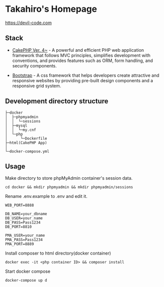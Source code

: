 # Takahiro's Homepage

https://devil-code.com

## Stack

- [CakePHP Ver. 4~](https://cakephp.org/) - A powerful and efficient PHP web application framework that follows MVC principles, simplifies development with conventions, and provides features such as ORM, form handling, and security components.

- [Bootstrap](https://getbootstrap.com/) - A css framework that helps developers create attractive and responsive websites by providing pre-built design components and a responsive grid system.

## Development directory structure

```
├─docker
│  ├─phpmyadmin
│  │  └─sessions
│  ├─mysql
│  │  └─my.cnf
│  └─php
│      └─Dockerfile
├─html(CakePHP App)
│
└─docker-compose.yml
```

## Usage

Make directory to store phpMyAdmin container's session data.

```
cd docker && mkdir phpmyadmin && mkdir phpmyadmin/sessions
```

Rename .env.example to .env and edit it.

```
WEB_PORT=8888

DB_NAME=your_dbname
DB_USER=your_name
DB_PASS=Pass1234
DB_PORT=8810

PMA_USER=your_name
PMA_PASS=Pass1234
PMA_PORT=8889
```

Install composer to html directory(docker container)
```
docker exec -it <php container ID> && composer install
```

Start docker compose

```
docker-compose up d
```
